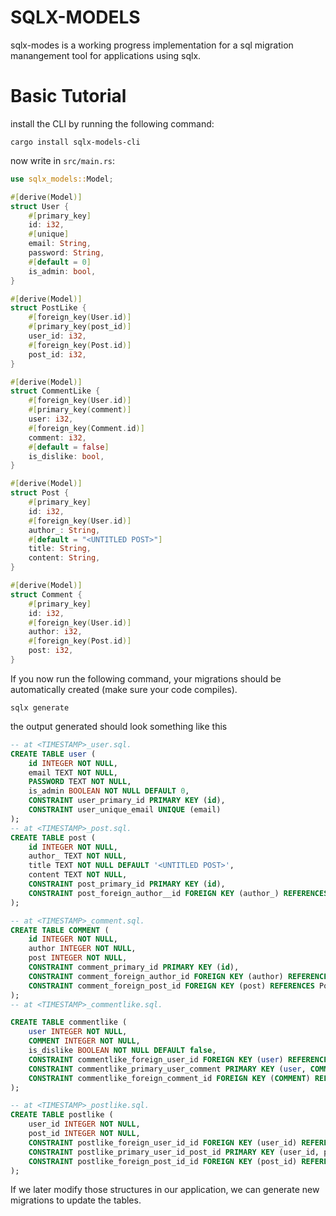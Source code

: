 # SQLX-MODELS
sqlx-modes is a working progress implementation for a sql migration manangement tool for applications using sqlx.



# Basic Tutorial
install the CLI by running the following command: 
```
cargo install sqlx-models-cli
```


now write in `src/main.rs`: 
```rust
use sqlx_models::Model; 

#[derive(Model)]
struct User {
    #[primary_key]
    id: i32,
    #[unique]
    email: String,
    password: String,
    #[default = 0]
    is_admin: bool,
}

#[derive(Model)]
struct PostLike {
    #[foreign_key(User.id)]
    #[primary_key(post_id)]
    user_id: i32,
    #[foreign_key(Post.id)]
    post_id: i32,
}

#[derive(Model)]
struct CommentLike {
    #[foreign_key(User.id)]
    #[primary_key(comment)]
    user: i32,
    #[foreign_key(Comment.id)]
    comment: i32,
    #[default = false]
    is_dislike: bool,
}

#[derive(Model)]
struct Post {
    #[primary_key]
    id: i32,
    #[foreign_key(User.id)]
    author_: String,
    #[default = "<UNTITLED POST>"]
    title: String,
    content: String,
}

#[derive(Model)]
struct Comment {
    #[primary_key]
    id: i32,
    #[foreign_key(User.id)]
    author: i32,
    #[foreign_key(Post.id)]
    post: i32,
}
```

If you now run the following command, your migrations should be automatically created (make sure your code compiles).
``` 
sqlx generate
```
the output generated should look something like this 
```sql
-- at <TIMESTAMP>_user.sql. 
CREATE TABLE user (
    id INTEGER NOT NULL,
    email TEXT NOT NULL,
    PASSWORD TEXT NOT NULL,
    is_admin BOOLEAN NOT NULL DEFAULT 0,
    CONSTRAINT user_primary_id PRIMARY KEY (id),
    CONSTRAINT user_unique_email UNIQUE (email)
);
-- at <TIMESTAMP>_post.sql. 
CREATE TABLE post (
    id INTEGER NOT NULL,
    author_ TEXT NOT NULL,
    title TEXT NOT NULL DEFAULT '<UNTITLED POST>',
    content TEXT NOT NULL,
    CONSTRAINT post_primary_id PRIMARY KEY (id),
    CONSTRAINT post_foreign_author__id FOREIGN KEY (author_) REFERENCES User(id)
);

-- at <TIMESTAMP>_comment.sql. 
CREATE TABLE COMMENT (
    id INTEGER NOT NULL,
    author INTEGER NOT NULL,
    post INTEGER NOT NULL,
    CONSTRAINT comment_primary_id PRIMARY KEY (id),
    CONSTRAINT comment_foreign_author_id FOREIGN KEY (author) REFERENCES User(id),
    CONSTRAINT comment_foreign_post_id FOREIGN KEY (post) REFERENCES Post(id)
);
-- at <TIMESTAMP>_commentlike.sql. 

CREATE TABLE commentlike (
    user INTEGER NOT NULL,
    COMMENT INTEGER NOT NULL,
    is_dislike BOOLEAN NOT NULL DEFAULT false,
    CONSTRAINT commentlike_foreign_user_id FOREIGN KEY (user) REFERENCES User(id),
    CONSTRAINT commentlike_primary_user_comment PRIMARY KEY (user, COMMENT),
    CONSTRAINT commentlike_foreign_comment_id FOREIGN KEY (COMMENT) REFERENCES COMMENT(id)
);

-- at <TIMESTAMP>_postlike.sql. 
CREATE TABLE postlike (
    user_id INTEGER NOT NULL,
    post_id INTEGER NOT NULL,
    CONSTRAINT postlike_foreign_user_id_id FOREIGN KEY (user_id) REFERENCES User(id),
    CONSTRAINT postlike_primary_user_id_post_id PRIMARY KEY (user_id, post_id),
    CONSTRAINT postlike_foreign_post_id_id FOREIGN KEY (post_id) REFERENCES Post(id)
);
```
If we later modify those structures in our application, we can generate new migrations to update the tables. 